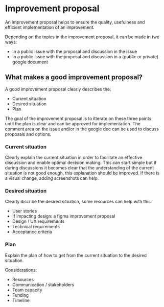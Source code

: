 # Improvement proposal

An improvement proposal helps to ensure the quality, usefulness and efficient implementation of an improvement. 

Depending on the topics in the improvement proposal, it can be made in two ways: 
* In a public issue with the proposal and discussion in the issue
* In a public issue with the proposal and discussion in a (public or private) google document

##  What makes a good improvement proposal?
A good improvement proposal clearly describes the:

* Current situation
* Desired situation
* Plan

The goal of the improvement proposal is to itterate on these three points until the plan is clear and can be approved for implementation. The comment area on the issue and/or in the google doc can be used to discuss proposals and options.

### Current situation
Clearly explain the current situation in order to facilitate an effective discussion and enable optimal decision making. This can start simple but if during discussions it becomes clear that the understanding of the current situation is not good enough, this explanation should be improved. If there is a visual change, adding screenshots can help.

### Desired situation
Clearly discribe the desired situation, some resources can help with this:

* User stories
* If impacting design: a figma improvement proposal
* Design / UX requirements
* Technical requirements
* Acceptance criteria

### Plan
Explain the plan of how to get from the current situation to the desired situation.

Considerations:

* Resources
* Communication / stakeholders
* Team capacity
* Funding
* Timeline
